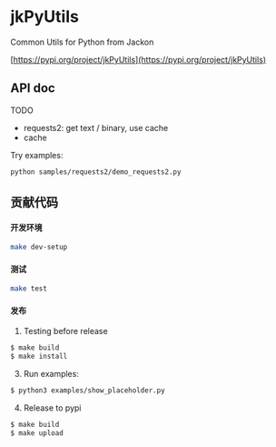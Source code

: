 # jkPyUtils

Common Utils for Python from Jackon

[https://pypi.org/project/jkPyUtils](https://pypi.org/project/jkPyUtils)


## API doc

TODO

- requests2: get text / binary, use cache
- cache

Try examples:

```bash
python samples/requests2/demo_requests2.py
```

## 贡献代码

#### 开发环境

```bash
make dev-setup
```

#### 测试

```bash
make test
```

#### 发布

1. Testing before release

```bash
$ make build
$ make install
```

3. Run examples:

```bash
$ python3 examples/show_placeholder.py
```

4. Release to pypi

```bash
$ make build
$ make upload
```
